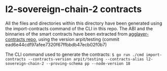 # l2-sovereign-chain-2 contracts

All the files and directories within this directory have been generated using the import-contracts command of the CLI in this repo.
The ABI and the binnaries of the smart contracts have been extracted from [agglayer-contracts repo](https://github.com/temaniarpit27/agglayer-contracts.git), using the version arpit/testing (commit ead6e44cdf97afee7320f67ffbbdb47ecb02f0b7)

The CLI command used to generate the contracts: `$ go run ./cmd import-contracts --contracts-version arpit/testing --contracts-alias l2-sovereign-chain-2 --proving-schema pp --node-version 18`
